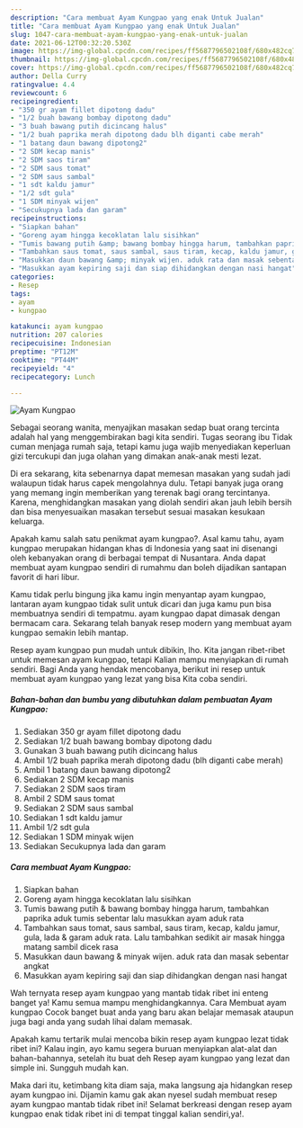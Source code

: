 ```yaml
---
description: "Cara membuat Ayam Kungpao yang enak Untuk Jualan"
title: "Cara membuat Ayam Kungpao yang enak Untuk Jualan"
slug: 1047-cara-membuat-ayam-kungpao-yang-enak-untuk-jualan
date: 2021-06-12T00:32:20.530Z
image: https://img-global.cpcdn.com/recipes/ff5687796502108f/680x482cq70/ayam-kungpao-foto-resep-utama.jpg
thumbnail: https://img-global.cpcdn.com/recipes/ff5687796502108f/680x482cq70/ayam-kungpao-foto-resep-utama.jpg
cover: https://img-global.cpcdn.com/recipes/ff5687796502108f/680x482cq70/ayam-kungpao-foto-resep-utama.jpg
author: Della Curry
ratingvalue: 4.4
reviewcount: 6
recipeingredient:
- "350 gr ayam fillet dipotong dadu"
- "1/2 buah bawang bombay dipotong dadu"
- "3 buah bawang putih dicincang halus"
- "1/2 buah paprika merah dipotong dadu blh diganti cabe merah"
- "1 batang daun bawang dipotong2"
- "2 SDM kecap manis"
- "2 SDM saos tiram"
- "2 SDM saus tomat"
- "2 SDM saus sambal"
- "1 sdt kaldu jamur"
- "1/2 sdt gula"
- "1 SDM minyak wijen"
- "Secukupnya lada dan garam"
recipeinstructions:
- "Siapkan bahan"
- "Goreng ayam hingga kecoklatan lalu sisihkan"
- "Tumis bawang putih &amp; bawang bombay hingga harum, tambahkan paprika aduk tumis sebentar lalu masukkan ayam aduk rata"
- "Tambahkan saus tomat, saus sambal, saus tiram, kecap, kaldu jamur, gula, lada &amp; garam aduk rata. Lalu tambahkan sedikit air masak hingga matang sambil dicek rasa"
- "Masukkan daun bawang &amp; minyak wijen. aduk rata dan masak sebentar angkat"
- "Masukkan ayam kepiring saji dan siap dihidangkan dengan nasi hangat"
categories:
- Resep
tags:
- ayam
- kungpao

katakunci: ayam kungpao 
nutrition: 207 calories
recipecuisine: Indonesian
preptime: "PT12M"
cooktime: "PT44M"
recipeyield: "4"
recipecategory: Lunch

---
```



![Ayam Kungpao](https://img-global.cpcdn.com/recipes/ff5687796502108f/680x482cq70/ayam-kungpao-foto-resep-utama.jpg)

Sebagai seorang wanita, menyajikan masakan sedap buat orang tercinta adalah hal yang menggembirakan bagi kita sendiri. Tugas seorang ibu Tidak cuman menjaga rumah saja, tetapi kamu juga wajib menyediakan keperluan gizi tercukupi dan juga olahan yang dimakan anak-anak mesti lezat.

Di era  sekarang, kita sebenarnya dapat memesan masakan yang sudah jadi walaupun tidak harus capek mengolahnya dulu. Tetapi banyak juga orang yang memang ingin memberikan yang terenak bagi orang tercintanya. Karena, menghidangkan masakan yang diolah sendiri akan jauh lebih bersih dan bisa menyesuaikan masakan tersebut sesuai masakan kesukaan keluarga. 



Apakah kamu salah satu penikmat ayam kungpao?. Asal kamu tahu, ayam kungpao merupakan hidangan khas di Indonesia yang saat ini disenangi oleh kebanyakan orang di berbagai tempat di Nusantara. Anda dapat membuat ayam kungpao sendiri di rumahmu dan boleh dijadikan santapan favorit di hari libur.

Kamu tidak perlu bingung jika kamu ingin menyantap ayam kungpao, lantaran ayam kungpao tidak sulit untuk dicari dan juga kamu pun bisa membuatnya sendiri di tempatmu. ayam kungpao dapat dimasak dengan bermacam cara. Sekarang telah banyak resep modern yang membuat ayam kungpao semakin lebih mantap.

Resep ayam kungpao pun mudah untuk dibikin, lho. Kita jangan ribet-ribet untuk memesan ayam kungpao, tetapi Kalian mampu menyiapkan di rumah sendiri. Bagi Anda yang hendak mencobanya, berikut ini resep untuk membuat ayam kungpao yang lezat yang bisa Kita coba sendiri.

<!--inarticleads1-->

##### Bahan-bahan dan bumbu yang dibutuhkan dalam pembuatan Ayam Kungpao:

1. Sediakan 350 gr ayam fillet dipotong dadu
1. Sediakan 1/2 buah bawang bombay dipotong dadu
1. Gunakan 3 buah bawang putih dicincang halus
1. Ambil 1/2 buah paprika merah dipotong dadu (blh diganti cabe merah)
1. Ambil 1 batang daun bawang dipotong2
1. Sediakan 2 SDM kecap manis
1. Sediakan 2 SDM saos tiram
1. Ambil 2 SDM saus tomat
1. Sediakan 2 SDM saus sambal
1. Sediakan 1 sdt kaldu jamur
1. Ambil 1/2 sdt gula
1. Sediakan 1 SDM minyak wijen
1. Sediakan Secukupnya lada dan garam




<!--inarticleads2-->

##### Cara membuat Ayam Kungpao:

1. Siapkan bahan
1. Goreng ayam hingga kecoklatan lalu sisihkan
1. Tumis bawang putih &amp; bawang bombay hingga harum, tambahkan paprika aduk tumis sebentar lalu masukkan ayam aduk rata
1. Tambahkan saus tomat, saus sambal, saus tiram, kecap, kaldu jamur, gula, lada &amp; garam aduk rata. Lalu tambahkan sedikit air masak hingga matang sambil dicek rasa
1. Masukkan daun bawang &amp; minyak wijen. aduk rata dan masak sebentar angkat
1. Masukkan ayam kepiring saji dan siap dihidangkan dengan nasi hangat




Wah ternyata resep ayam kungpao yang mantab tidak ribet ini enteng banget ya! Kamu semua mampu menghidangkannya. Cara Membuat ayam kungpao Cocok banget buat anda yang baru akan belajar memasak ataupun juga bagi anda yang sudah lihai dalam memasak.

Apakah kamu tertarik mulai mencoba bikin resep ayam kungpao lezat tidak ribet ini? Kalau ingin, ayo kamu segera buruan menyiapkan alat-alat dan bahan-bahannya, setelah itu buat deh Resep ayam kungpao yang lezat dan simple ini. Sungguh mudah kan. 

Maka dari itu, ketimbang kita diam saja, maka langsung aja hidangkan resep ayam kungpao ini. Dijamin kamu gak akan nyesel sudah membuat resep ayam kungpao mantab tidak ribet ini! Selamat berkreasi dengan resep ayam kungpao enak tidak ribet ini di tempat tinggal kalian sendiri,ya!.

